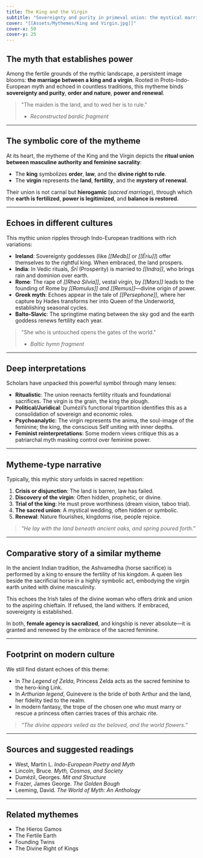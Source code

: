 ```yaml
---
title: The King and the Virgin
subtitle: "Sovereignty and purity in primeval union: the mystical marriage that founds the world"
cover: "[[Assets/Mythemes/King and Virgin.jpg]]"
cover-x: 50
cover-y: 25
---
```


## **The myth that establishes power**

Among the fertile grounds of the mythic landscape, a persistent image blooms: **the marriage between a king and a virgin**. Rooted in Proto-Indo-European myth and echoed in countless traditions, this mytheme binds **sovereignty and purity**, **order and nature**, **power and renewal**.

> "The maiden is the land, and to wed her is to rule."
> - *Reconstructed bardic fragment*

---

## **The symbolic core of the mytheme**

At its heart, the mytheme of the King and the Virgin depicts the **ritual union between masculine authority and feminine sacrality**:

* The **king** symbolizes **order**, **law**, and the **divine right to rule**.
* The **virgin** represents the **land**, **fertility**, and the **mystery of renewal**.

Their union is not carnal but **hierogamic** (*sacred marriage*), through which the **earth is fertilized**, **power is legitimized**, and **balance is restored**.

---

## **Echoes in different cultures**

This mythic union ripples through Indo-European traditions with rich variations:

* **Ireland**: Sovereignty goddesses (like *[[Medb]]* or *[[Ériu]]*) offer themselves to the rightful king. When embraced, the land prospers.
* **India**: In Vedic rituals, *Śrī* (Prosperity) is married to *[[Indra]]*, who brings rain and dominion over earth.
* **Rome**: The rape of *[[Rhea Silvia]]*, vestal virgin, by *[[Mars]]* leads to the founding of Rome by *[[Romulus]] and [[Remus]]*—divine origin of power.
* **Greek myth**: Echoes appear in the tale of *[[Persephone]]*, where her capture by Hades transforms her into Queen of the Underworld, establishing seasonal cycles.
* **Balto-Slavic**: The springtime mating between the sky god and the earth goddess renews fertility each year.

> "She who is untouched opens the gates of the world."
> - *Baltic hymn fragment*

---

## **Deep interpretations**

Scholars have unpacked this powerful symbol through many lenses:

* **Ritualistic**: The union reenacts fertility rituals and foundational sacrifices. The virgin is the grain, the king the plough.
* **Political/Juridical**: Dumézil’s functional tripartition identifies this as a consolidation of sovereign and economic roles.
* **Psychoanalytic**: The virgin represents the anima, the soul-image of the feminine; the king, the conscious Self uniting with inner depths.
* **Feminist reinterpretations**: Some modern views critique this as a patriarchal myth masking control over feminine power.

---

## **Mytheme-type narrative**

Typically, this mythic story unfolds in sacred repetition:

1. **Crisis or disjunction**: The land is barren, law has failed.
2. **Discovery of the virgin**: Often hidden, prophetic, or divine.
3. **Trial of the king**: He must prove worthiness (dream vision, taboo trial).
4. **The sacred union**: A mystical wedding, often hidden or symbolic.
5. **Renewal**: Nature flourishes, kingdoms rise, people rejoice.

> *“He lay with the land beneath ancient oaks, and spring poured forth.”*

---

## **Comparative story of a similar mytheme**

In the ancient Indian tradition, the Ashvamedha (horse sacrifice) is performed by a king to ensure the fertility of his kingdom. A queen lies beside the sacrificial horse in a highly symbolic act, embodying the virgin earth united with divine masculinity.

This echoes the Irish tales of the divine woman who offers drink and union to the aspiring chieftain. If refused, the land withers. If embraced, sovereignty is established.

In both, **female agency is sacralized**, and kingship is never absolute—it is granted and renewed by the embrace of the sacred feminine.

---

## **Footprint on modern culture**

We still find distant echoes of this theme:

* In *The Legend of Zelda*, Princess Zelda acts as the sacred feminine to the hero-king Link.
* In *Arthurian legend*, Guinevere is the bride of both Arthur and the land, her fidelity tied to the realm.
* In modern fantasy, the trope of the chosen one who must marry or rescue a princess often carries traces of this archaic rite.

> *“The divine appears veiled as the beloved, and the world flowers.”*

---

## **Sources and suggested readings**

* West, Martin L. *Indo-European Poetry and Myth*
* Lincoln, Bruce. *Myth, Cosmos, and Society*
* Dumézil, Georges. *Mit and Structure*
* Frazer, James George. *The Golden Bough*
* Leeming, David. *The World of Myth: An Anthology*

---

## **Related mythemes**

* The Hieros Gamos
* The Fertile Earth
* Founding Twins
* The Divine Right of Kings